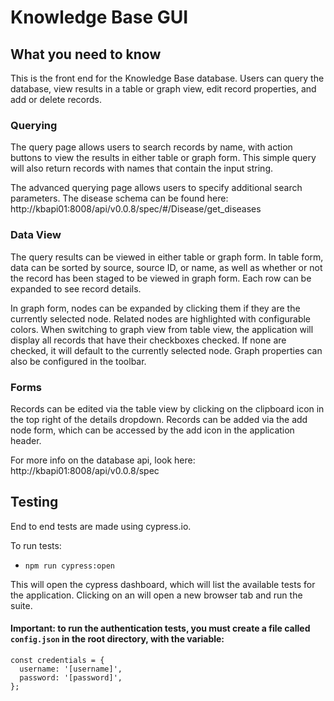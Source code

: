 # Knowledge Base GUI

## What you need to know

This is the front end for the Knowledge Base database. Users can query the database, view results in a table or graph view, edit record properties, and add or delete records.

### Querying
The query page allows users to search records by name, with action buttons to view the results in either table or graph form. This simple query will also return records with names that contain the input string.

The advanced querying page allows users to specify additional search parameters. The disease schema can be found here: http://kbapi01:8008/api/v0.0.8/spec/#/Disease/get_diseases

### Data View

The query results can be viewed in either table or graph form. In table form, data can be sorted by source, source ID, or name, as well as whether or not the record has been staged to be viewed in graph form. Each row can be expanded to see record details.

In graph form, nodes can be expanded by clicking them if they are the currently selected node. Related nodes are highlighted with configurable colors. When switching to graph view from table view, the application will display all records that have their checkboxes checked. If none are checked, it will default to the currently selected node. Graph properties can also be configured in the toolbar.

### Forms

Records can be edited via the table view by clicking on the clipboard icon in the top right of the details dropdown. Records can be added via the add node form, which can be accessed by the add icon in the application header.

For more info on the database api, look here: http://kbapi01:8008/api/v0.0.8/spec


## Testing

End to end tests are made using cypress.io.

To run tests:
* `npm run cypress:open`

This will open the cypress dashboard, which will list the available tests for the application. Clicking on an will open a new browser tab and run the suite.

#### Important: to run the authentication tests, you must create a file called `config.json` in the root directory, with the variable:

``` 
const credentials = {
  username: '[username]',
  password: '[password]',
};
```